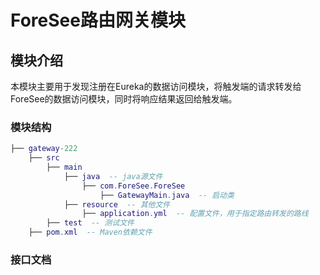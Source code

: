 # ForeSee路由网关模块

## 模块介绍

本模块主要用于发现注册在Eureka的数据访问模块，将触发端的请求转发给ForeSee的数据访问模块，同时将响应结果返回给触发端。

### 模块结构

```lua
├── gateway-222
    ├── src
        ├── main
            ├── java  -- java源文件
                ├── com.ForeSee.ForeSee
                    ├── GatewayMain.java  -- 启动类
            ├── resource  -- 其他文件
                ├── application.yml  -- 配置文件，用于指定路由转发的路线
        ├── test  -- 测试文件
	├── pom.xml  -- Maven依赖文件
```

### 接口文档